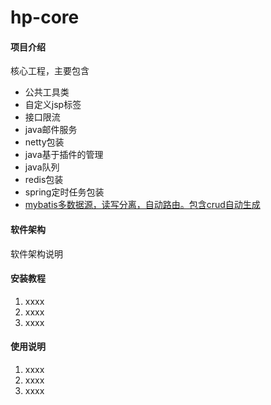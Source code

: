 # hp-core

#### 项目介绍
核心工程，主要包含
 - 公共工具类
 - 自定义jsp标签
 - 接口限流
 - java邮件服务
 - netty包装
 - java基于插件的管理
 - java队列
 - redis包装
 - spring定时任务包装
 - [mybatis多数据源，读写分离，自动路由。包含crud自动生成](../mybatis.md)

#### 软件架构
软件架构说明


#### 安装教程

1. xxxx
2. xxxx
3. xxxx

#### 使用说明

1. xxxx
2. xxxx
3. xxxx

